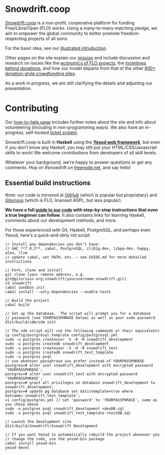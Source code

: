 Snowdrift.coop
==============

[Snowdrift.coop](https://snowdrift.coop) is a non-profit, cooperative platform for funding Free/Libre/Open (FLO) works. Using a many-to-many matching pledge, we aim to empower the global community to better promote freedom-respecting projects of all sorts.

For the basic idea, see our [illustrated introduction](https://snowdrift.coop/p/snowdrift/w/intro).

Other pages on the site explain our [mission](https://snowdrift.coop/p/snowdrift/w/mission) and include discussion and research on issues like the [economics of FLO projects](https://snowdrift.coop/p/snowdrift/w/economics), the [incentives behind donations](https://snowdrift.coop/p/snowdrift/w/psychology), and how our model departs from that of the other [600+ donation-style crowdfunding sites](https://snowdrift.coop/p/snowdrift/w/othercrowdfunding).

As a work in progress, we are still clarifying the details and adjusting our presentation.


Contributing
===========

Our [how-to-help page](https://snowdrift.coop/p/snowdrift/w/how-to-help) includes further notes about the site and info about volunteering (including in non-programming ways). We also have an in-progress, self-hosted [ticket system](http://snowdrift.coop/p/snowdrift/t).

Snowdrift.coop is built in **Haskell** using the **[Yesod web framework](http://www.yesodweb.com/)**,
but even if you don't know any Haskell, you may still put your HTML/CSS/Javascript skills to work!
We welcome contributions from developers of all skill levels.

Whatever your background, we're happy to answer questions or get any comments. Hop on #snowdrift on [freenode.net](http://webchat.freenode.net/?channels=#snowdrift), and say hello!


Essential build instructions
----------------------------

Note: our code is mirrored at [GitHub](https://github.com/dlthomas/snowdrift) (which is popular but proprietary) and [Gitorious](https://gitorious.org/snowdrift/snowdrift) (which is FLO, licensed AGPL, but less popular).

**We have a full [guide to our code](GUIDE.md) with step-by-step instructions that even a true beginner can follow.**
It also contains links for learning Haskell, comments about our development methods, and more.

For those experienced with Git, Haskell, PostgreSQL, and perhaps even Yesod,
here's a quick-and-dirty init script:

```
// Install any dependencies you don't have:
// GHC **7.8.2**, cabal, PostgreSQL, zlib1g-dev, libpq-dev, happy, alex, llvm
// update cabal, set PATH, etc. — see GUIDE.md for more detailed instructions

// Fork, clone and install
git clone [your remote address, e.g. git@gitorious.org:snowdrift/yourusername-snowdrift.git]
cd snowdrift
cabal sandbox init
cabal install --only-dependencies --enable-tests

// Build the project
cabal build

// Set up the database.  The script will prompt you for a database
// password (see YOURPASSPHRASE below) as well as your sudo password
dist/build/sdm/sdm init

// The sdm script will run the following commands or their equivalents
cp config/postgresql.template config/postgresql.yml
sudo -u postgres createuser -S -D -R snowdrift_development
sudo -u postgres createdb snowdrift_development
sudo -u postgres createuser -S -d -R snowdrift_test
sudo -u postgres createdb snowdrift_test_template
sudo -u postgres psql
// use whatever passphrase you prefer instead of YOURPASSPHRASE
postgres=# alter user snowdrift_development with encrypted password 'YOURPASSPHRASE'; 
postgres=# alter user snowdrift_test with encrypted password 'YOURPASSPHRASE';
postgres=# grant all privileges on database snowdrift_development to snowdrift_development;
postgres=# update pg_database set datistemplate=true where datname='snowdrift_test_template';
vi config/postgres.yml // set 'password' to 'YOURPASSPHRASE', same as you chose above
sudo -u postgres psql snowdrift_development <devDB.sql
sudo -u postgres psql snowdrift_test_template <testDB.sql

// Launch the development site
dist/build/Snowdrift/Snowdrift Development

// If you want Yesod to automatically rebuild the project whenever you
// change the code, use the yesod-bin package
cabal install yesod-bin
yesod devel
```

